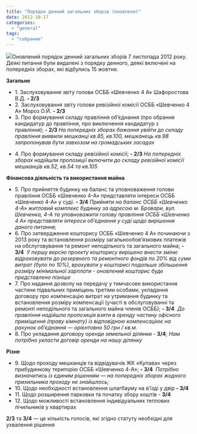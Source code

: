 ```yaml
---
title: "Порядок денний загальних зборів (оновлено)"
date: 2012-10-17
categories: 
  - "general"
tags: 
  - "собрание"
---
```


[![](http://shevchenko4a.brovary.org/wp-content/uploads/2012/10/1301661928_timetable-300x300.png)](http://shevchenko4a.brovary.org/wp-content/uploads/2012/10/1301661928_timetable.png)Оновлений порядок денний загальних зборів 7 листопада 2012 року. Деякі питання були видалені з порядку денного, деякі включені на попередніх зборах, які відбулись 15 жовтня.

**Загальне**

- 1\. Заслуховування звіту голови ОСББ «Шевченко 4 А» Шафоростова В.Д. **\- 2/3**
- 2\. Заслуховування звіту голови ревізійної комісії ОСББ «Шевченко 4 А» Мороз О.Й. **\- 2/3**
- 3\. Про формування складу правління об’єднання (про обрання кандидатур до правління, про виключення кандидатур з правління); **\- 2/3** _На попередніх зборах бажання увійти до складу правління виявили мешканці кв.85, кв.100, мешканець кв.98 запропонував бути завхозом на громадських засадах_

<!--more-->

- 4\. Про формування складу ревізійної комісії; **\- 2/3** _На попередніх зборах надійшли пропозиції включити до складу ревізійної комісії мешканців кв.52, кв.54 та кв.105_

**Фінансова діяльність та використання майна**

- 5\. Про прийняття будинку на баланс та уповноваження голови правління ОСББ «Шевченко 4-А» представляти інтереси ОСББ «Шевченко 4-А» у суді. **\- 3/4** _Прийняти на баланс ОСББ «Шевченко 4-А» житловий комплекс будинку за адресою м. Бровари, вул. Шевченка, 4-А та уповноважити голову правління ОСББ «Шевченко 4 А» представляти інтереси об’єднання у суді щодо вирішення даного питання;_
- 6\. Про затвердження кошторису ОСББ «Шевченко 4 А» починаючи з 2013 року та встановлення розміру загальнообов’язкових платежів на обслуговування та ремонт неподільного та загального майна; **\- 3/4**  _У першу версію проекту кошторису вирішено внести зміни: відраховувати до резервного та ремонтного фондів по 20% від суми витрат (було по 10%), врахувати у кошторисі подальше збільшення розміру мінімальної зарплати - оновлений кошторис буде представлено пізніше_ 
- 7\. Про надання дозволу на передачу у тимчасове використання частини підвальних приміщень третіми особами, укладання договору про компенсацію витрат на утримання будинку та встановлення розміру компенсації (участі в обслуговуванні та ремонті неподільного та загального майна членів ОСББ); **\- 3/4**  _До правління надійшла пропозиція взяти в оренду частину офісного приміщення (праву кімнату) із відповідною компенсаціює на рахунок об’єднання — орієнтовно 50 грн / кв.м._
- 8\. Про укладання договору оренди земельної ділянки - **3/4**; _Нам потрібно укласти договір оренди на нашу ділянку_

**Різне**

- 9\. Щодо проходу мешканців та відвідувачів ЖК «Купава» через прибудинкову територію ОСББ «Шевченко 4-А»; **\- 3/4**  _Потрібно визначитись із єдиним рішенням — на попередніх зборах жодного прихильника проходу не знайшлось;_
- 10\. Щодо необхідності встановлення шлагбауму на в’їзді у двір **\- 3/4**
- 11\. Щодо розширення парковки та початку збору коштів - **3/4**
- 12\. Щодо можливості встановлення індивідуальних теплових лічильників у квартирах

**2/3** та **3/4** — це кількість голосів, які згідно статуту необхідні для ухвалення рішення

